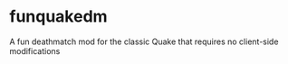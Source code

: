 funquakedm
==========

A fun deathmatch mod for the classic Quake that requires no client-side modifications
